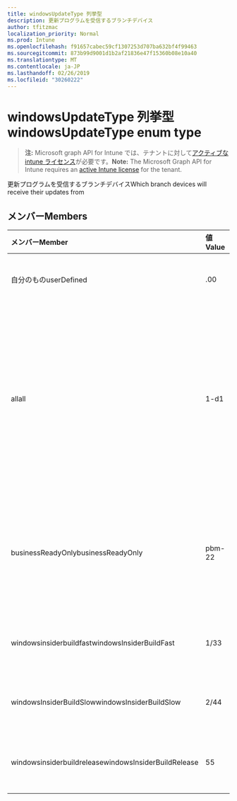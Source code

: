 ```yaml
---
title: windowsUpdateType 列挙型
description: 更新プログラムを受信するブランチデバイス
author: tfitzmac
localization_priority: Normal
ms.prod: Intune
ms.openlocfilehash: f91657cabec59cf1307253d707ba632bf4f99463
ms.sourcegitcommit: 873b99d9001d1b2af21836e47f15360b08e10a40
ms.translationtype: MT
ms.contentlocale: ja-JP
ms.lasthandoff: 02/26/2019
ms.locfileid: "30260222"
---
```

# <a name="windowsupdatetype-enum-type"></a><span data-ttu-id="97b67-103">windowsUpdateType 列挙型</span><span class="sxs-lookup"><span data-stu-id="97b67-103">windowsUpdateType enum type</span></span>

> <span data-ttu-id="97b67-104">**注:** Microsoft graph API for Intune では、テナントに対して[アクティブな intune ライセンス](https://go.microsoft.com/fwlink/?linkid=839381)が必要です。</span><span class="sxs-lookup"><span data-stu-id="97b67-104">**Note:** The Microsoft Graph API for Intune requires an [active Intune license](https://go.microsoft.com/fwlink/?linkid=839381) for the tenant.</span></span>

<span data-ttu-id="97b67-105">更新プログラムを受信するブランチデバイス</span><span class="sxs-lookup"><span data-stu-id="97b67-105">Which branch devices will receive their updates from</span></span>

## <a name="members"></a><span data-ttu-id="97b67-106">メンバー</span><span class="sxs-lookup"><span data-stu-id="97b67-106">Members</span></span>
|<span data-ttu-id="97b67-107">メンバー</span><span class="sxs-lookup"><span data-stu-id="97b67-107">Member</span></span>|<span data-ttu-id="97b67-108">値</span><span class="sxs-lookup"><span data-stu-id="97b67-108">Value</span></span>|<span data-ttu-id="97b67-109">説明</span><span class="sxs-lookup"><span data-stu-id="97b67-109">Description</span></span>|
|:---|:---|:---|
|<span data-ttu-id="97b67-110">自分のもの</span><span class="sxs-lookup"><span data-stu-id="97b67-110">userDefined</span></span>|<span data-ttu-id="97b67-111">.0</span><span class="sxs-lookup"><span data-stu-id="97b67-111">0</span></span>|<span data-ttu-id="97b67-112">ユーザーがを設定できるようにします。</span><span class="sxs-lookup"><span data-stu-id="97b67-112">Allow the user to set.</span></span>|
|<span data-ttu-id="97b67-113">all</span><span class="sxs-lookup"><span data-stu-id="97b67-113">all</span></span>|<span data-ttu-id="97b67-114">1-d</span><span class="sxs-lookup"><span data-stu-id="97b67-114">1</span></span>|<span data-ttu-id="97b67-115">半期チャネル (対象指定)。</span><span class="sxs-lookup"><span data-stu-id="97b67-115">Semi-annual Channel (Targeted).</span></span> <span data-ttu-id="97b67-116">デバイスは、半期チャネル (対象指定) から、適用可能なすべての機能の更新を取得します。</span><span class="sxs-lookup"><span data-stu-id="97b67-116">Device gets all applicable feature updates from Semi-annual Channel (Targeted).</span></span>|
|<span data-ttu-id="97b67-117">businessReadyOnly</span><span class="sxs-lookup"><span data-stu-id="97b67-117">businessReadyOnly</span></span>|<span data-ttu-id="97b67-118">pbm-2</span><span class="sxs-lookup"><span data-stu-id="97b67-118">2</span></span>|<span data-ttu-id="97b67-119">半期チャネル</span><span class="sxs-lookup"><span data-stu-id="97b67-119">Semi-annual Channel.</span></span> <span data-ttu-id="97b67-120">デバイスは、半期チャネルから機能の更新を取得します。</span><span class="sxs-lookup"><span data-stu-id="97b67-120">Device gets feature updates from Semi-annual Channel.</span></span>|
|<span data-ttu-id="97b67-121">windowsinsiderbuildfast</span><span class="sxs-lookup"><span data-stu-id="97b67-121">windowsInsiderBuildFast</span></span>|<span data-ttu-id="97b67-122">1/3</span><span class="sxs-lookup"><span data-stu-id="97b67-122">3</span></span>|<span data-ttu-id="97b67-123">Windows Insider ビルド-Fast</span><span class="sxs-lookup"><span data-stu-id="97b67-123">Windows Insider build - Fast</span></span>|
|<span data-ttu-id="97b67-124">windowsInsiderBuildSlow</span><span class="sxs-lookup"><span data-stu-id="97b67-124">windowsInsiderBuildSlow</span></span>|<span data-ttu-id="97b67-125">2/4</span><span class="sxs-lookup"><span data-stu-id="97b67-125">4</span></span>|<span data-ttu-id="97b67-126">Windows Insider ビルド-低速</span><span class="sxs-lookup"><span data-stu-id="97b67-126">Windows Insider build - Slow</span></span>|
|<span data-ttu-id="97b67-127">windowsinsiderbuildrelease</span><span class="sxs-lookup"><span data-stu-id="97b67-127">windowsInsiderBuildRelease</span></span>|<span data-ttu-id="97b67-128">5</span><span class="sxs-lookup"><span data-stu-id="97b67-128">5</span></span>|<span data-ttu-id="97b67-129">Windows Insider ビルドをリリースする</span><span class="sxs-lookup"><span data-stu-id="97b67-129">Release Windows Insider build</span></span>|



